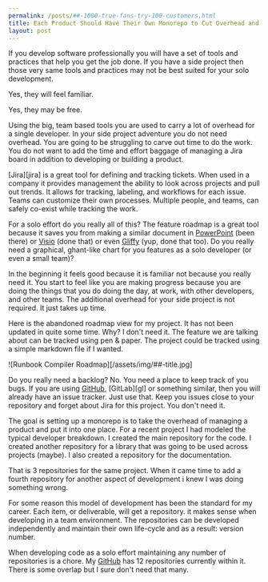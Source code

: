 ```yaml
---
permalink: /posts/##-1000-true-fans-try-100-customers.html
title: Each Product Should Have Their Own Monorepo to Cut Overhead and Save Time,
layout: post
---
```


If you develop software professionally you will have a set of tools and practices that help you get the job done. If you have a side project then those very same tools and practices may not be best suited for your solo development.

Yes, they will feel familiar.

Yes, they may be free.

Using the big, team based tools you are used to carry a lot of overhead for a single developer. In your side project adventure you do not need overhead. You are going to be struggling to carve out time to do the work. You do not want to add the time and effort baggage of managing a Jira board in addition to developing or building a product.

[Jira][jira] is a great tool for defining and tracking tickets. When used in a company it provides management the ability to look across projects and pull out trends. It allows for tracking, labeling, and workflows for each issue. Teams can customize their own processes. Multiple people, and teams, can safely co-exist while tracking the work.

For a solo effort do you really all of this? The feature roadmap is a great tool because it saves you from making a similar document in [PowerPoint][ppt] (been there) or [Visio][visio] (done that) or even [Gliffy][gliffy] (yup, done that too). Do you really need a graphical, ghant-like chart for you features as a solo developer (or even a small team)?

In the beginning it feels good because it is familiar not because you really need it. You start to feel like you are making progress because you are doing the things that you do doing the day, at work, with other developers, and other teams. The additional overhead for your side project is not required. It just takes up time.

Here is the abandoned roadmap view for my project. It has not been updated in quite some time. Why? I don't need it. The feature we are talking about can be tracked using pen & paper. The project could be tracked using a simple markdown file if I wanted. 

![Runbook Compiler Roadmap][/assets/img/##-title.jpg]

Do you really need a backlog? No. You need a place to keep track of you bugs. If you are using [GitHub][gh], [GitLab][gl] or something similar, then you will already have an issue tracker. Just use that. Keep you issues close to your repository and forget about Jira for this project. You don't need it.

The goal is setting up a monorepo is to take the overhead of managing a product and put it into one place. For a recent project I had modeled the typical developer breakdown. I created the main repository for the code. I created another repository for a library that was going to be used across projects (maybe). I also created a repository for the documentation. 

That is 3 repositories for the same project. When it came time to add a fourth repository for another aspect of development i knew I was doing something wrong.

For some reason this model of development has been the standard for my career. Each item, or deliverable, will get a repository. it makes sense when developing in a team environment. The repositories can be developed independently and maintain their own life-cycle and as a result: version number.

When developing code as a solo effort maintaining any number of repositories is a chore. My [GitHub][gh] has 12 repositories currently within it. There is some overlap but I sure don't need that many. 

[kinsta]:https://kinsta.com/blog/monorepo-vs-multi-repo/	"Monorepo vs Multi-repo:L Pros and Cons of Code Repository Strategies"
[ppt]:https://www.microsoft.com/en-us/microsoft-365/powerpoint	"Microsoft PowerPoint"
[visio]:https://www.microsoft.com/en-us/microsoft-365/visio/flowchart-software	"Microsoft Visio"
[gliffy]:https://www.gliffy.com/	"Gliffy Diagrams for Atlassian"
[gh]:https://github.com/	"GitHub"



